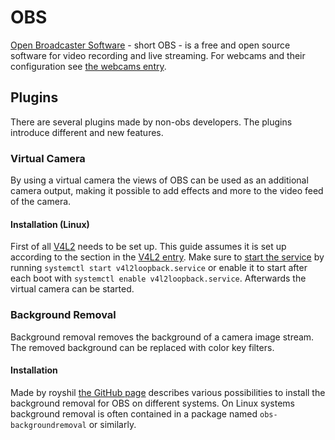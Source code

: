 # OBS

[Open Broadcaster Software](https://obsproject.com) - short OBS - is a free
and open source software for video recording and live streaming.
For webcams and their configuration see [the webcams entry](/wiki/webcams.md#configure-the-webcam).

## Plugins

There are several plugins made by non-obs developers.
The plugins introduce different and new features.

### Virtual Camera

By using a virtual camera the views of OBS can be used as an additional camera
output, making it possible to add effects and more to the video feed of the
camera.

#### Installation (Linux)

First of all [V4L2](./linux/v4l2.md) needs to be set up.
This guide assumes it is set up according to the section in the
[V4L2 entry](./linux/v4l2.md#v4l2loopback).
Make sure to
[start the service](/wiki/linux/systemd.md#startstopenabledisable-a-service) by
running `systemctl start v4l2loopback.service` or enable it to start after each
boot with `systemctl enable v4l2loopback.service`.
Afterwards the virtual camera can be started.

### Background Removal

Background removal removes the background of a camera image stream.
The removed background can be replaced with color key filters.

#### Installation

Made by royshil
[the GitHub page](https://github.com/royshil/obs-backgroundremoval#linux)
describes various possibilities to install the background removal for OBS on
different systems.
On Linux systems background removal is often contained in a package named
`obs-backgroundremoval` or similarly.

